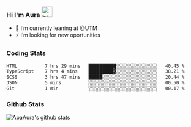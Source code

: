 ### Hi I'm Aura <img src="https://user-images.githubusercontent.com/1303154/88677602-1635ba80-d120-11ea-84d8-d263ba5fc3c0.gif" width="28px" alt="hi">

- 🔭 I’m currently leaning at @UTM
- ⚡ I’m looking for new oportunities


### Coding Stats

<!--START_SECTION:waka-->

```txt
HTML          7 hrs 29 mins   ██████████░░░░░░░░░░░░░░░   40.45 %
TypeScript    7 hrs 4 mins    █████████▓░░░░░░░░░░░░░░░   38.21 %
SCSS          3 hrs 47 mins   █████░░░░░░░░░░░░░░░░░░░░   20.44 %
JSON          5 mins          ░░░░░░░░░░░░░░░░░░░░░░░░░   00.50 %
Git           1 min           ░░░░░░░░░░░░░░░░░░░░░░░░░   00.17 %
```

<!--END_SECTION:waka-->

### Github Stats

![ApaAura's github stats](https://github-readme-stats.vercel.app/api?username=ApaAura&count_private=true&theme=tokyonight&hide=contribs,prs)
